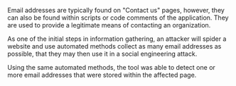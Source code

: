 Email addresses are typically found on "Contact us" pages, however,
they can also be found within scripts or code comments of the
application. They are used to provide a legitimate means of contacting
an organization.

As one of the initial steps in information
gathering, an attacker will spider a website and use automated
methods collect as many email addresses as possible, that they may
then use it in a social engineering attack.

Using the same automated
methods, the tool was able to detect one or more email addresses that
were stored within the affected page.